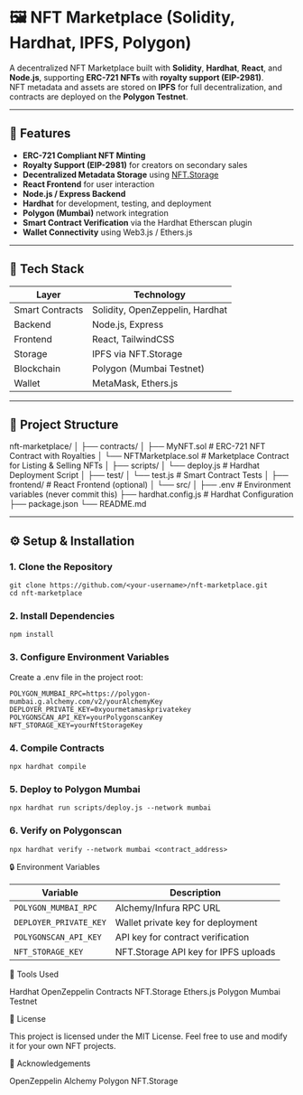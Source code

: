 # 🖼️ NFT Marketplace (Solidity, Hardhat, IPFS, Polygon)

A decentralized NFT Marketplace built with **Solidity**, **Hardhat**, **React**, and **Node.js**, supporting **ERC-721 NFTs** with **royalty support (EIP-2981)**.  
NFT metadata and assets are stored on **IPFS** for full decentralization, and contracts are deployed on the **Polygon Testnet**.

---

## 🚀 Features

- **ERC-721 Compliant NFT Minting**
- **Royalty Support (EIP-2981)** for creators on secondary sales
- **Decentralized Metadata Storage** using [NFT.Storage](https://nft.storage)
- **React Frontend** for user interaction
- **Node.js / Express Backend**
- **Hardhat** for development, testing, and deployment
- **Polygon (Mumbai)** network integration
- **Smart Contract Verification** via the Hardhat Etherscan plugin
- **Wallet Connectivity** using Web3.js / Ethers.js

---

## 🧱 Tech Stack

| Layer | Technology |
|-------|-------------|
| Smart Contracts | Solidity, OpenZeppelin, Hardhat |
| Backend | Node.js, Express |
| Frontend | React, TailwindCSS |
| Storage | IPFS via NFT.Storage |
| Blockchain | Polygon (Mumbai Testnet) |
| Wallet | MetaMask, Ethers.js |

---

## 📂 Project Structure

nft-marketplace/
│
├── contracts/
│ ├── MyNFT.sol # ERC-721 NFT Contract with Royalties
│ └── NFTMarketplace.sol # Marketplace Contract for Listing & Selling NFTs
│
├── scripts/
│ └── deploy.js # Hardhat Deployment Script
│
├── test/
│ └── test.js # Smart Contract Tests
│
├── frontend/ # React Frontend (optional)
│ └── src/
│
├── .env # Environment variables (never commit this)
├── hardhat.config.js # Hardhat Configuration
├── package.json
└── README.md

---

## ⚙️ Setup & Installation

### 1. Clone the Repository

```shell
git clone https://github.com/<your-username>/nft-marketplace.git
cd nft-marketplace
```

### 2. Install Dependencies

```shell
npm install
```
### 3. Configure Environment Variables

Create a .env file in the project root:

```shell
POLYGON_MUMBAI_RPC=https://polygon-mumbai.g.alchemy.com/v2/yourAlchemyKey
DEPLOYER_PRIVATE_KEY=0xyourmetamaskprivatekey
POLYGONSCAN_API_KEY=yourPolygonscanKey
NFT_STORAGE_KEY=yourNftStorageKey
```

### 4. Compile Contracts

```shell
npx hardhat compile
```

### 5. Deploy to Polygon Mumbai

```shell
npx hardhat run scripts/deploy.js --network mumbai
```

### 6. Verify on Polygonscan

```shell
npx hardhat verify --network mumbai <contract_address>
```


🔒 Environment Variables

| Variable               | Description                          |
| ---------------------- | ------------------------------------ |
| `POLYGON_MUMBAI_RPC`   | Alchemy/Infura RPC URL               |
| `DEPLOYER_PRIVATE_KEY` | Wallet private key for deployment    |
| `POLYGONSCAN_API_KEY`  | API key for contract verification    |
| `NFT_STORAGE_KEY`      | NFT.Storage API key for IPFS uploads |


🧰 Tools Used

Hardhat
OpenZeppelin Contracts
NFT.Storage
Ethers.js
Polygon Mumbai Testnet


📜 License

This project is licensed under the MIT License.
Feel free to use and modify it for your own NFT projects.


🤝 Acknowledgements

OpenZeppelin
Alchemy
Polygon
NFT.Storage



